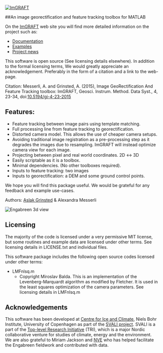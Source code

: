[![ImGRAFT](http://imgraft.glaciology.net/imgraftlogo.png)](http://imgraft.glaciology.net)


##An image georectification and feature tracking toolbox for MATLAB


On the [ImGRAFT](http://imgraft.glaciology.net) web site you will find more detailed information on the project such as:
* [Documentation](http://imgraft.glaciology.net/documentation)
* [Examples](http://imgraft.glaciology.net/documentation/examples)
* [Project news](http://imgraft.glaciology.net/news)

This software is open source (See licensing details elsewhere). In addition to the formal licensing terms, We would greatly appreciate an acknowledgement. Preferably in the form of a citation and a link to the web-page. 

Citation: Messerli, A. and Grinsted, A. (2015), Image GeoRectification And Feature Tracking toolbox: ImGRAFT, Geosci. Instrum. Method. Data Syst., 4, 23-34, doi:[10.5194/gi-4-23-2015](http://dx.doi.org/10.5194/gi-4-23-2015)


## Features:

* Feature tracking between image pairs using template matching. 
* Full processing line from feature tracking to georectification. 
* Distorted camera model. This allows the use of cheaper camera setups.
* Avoiding traditional image registration as a pre-processing step as it degrades the images due to resampling. ImGRAFT will instead optimize camera view for each image. 
* Projecting between pixel and real world coordinates. 2D ↔ 3D 
* Easily scriptable as it is a toolbox. 
* Minimal dependencies. (No other toolboxes required).
* Inputs to feature tracking: two images
* Inputs to georectification: a DEM and some ground control points.


We hope you will find this package useful. We would be grateful for any feedback and example use-cases. 

Authors: [Aslak Grinsted](http://www.glaciology.net) & Alexandra Messerli


![Engabreen 3d view](http://imgraft.glaciology.net/documentation/faq/nice3dplotsofvelocities/enga3d.png)


	
## Licensing

The majority of the code is licensed under a very permissive MIT license, but some routines and example data are licensed under other terms. See licensing details in LICENSE.txt and individual files. 

This software package includes the following open source codes licensed under other terms:

* LMFnlsq.m 
	* Copyright Miroslav Balda. This is an implementation of the Levenberg-Marquardt algorithm as modified by Fletcher. It is used in the least squares optimization of the camera parameters. See licensing details in LMFnlsq.m 


## Acknowledgements

This software has been developed at [Centre for Ice and Climate](http://www.iceandclimate.nbi.ku.dk), Niels Bohr Institute, University of Copenhagen as part of the [SVALI project](http://www.ncoe-svali.org/). SVALI is a part of the [Top-level Research Initiative](http://www.norden.org/) (TRI), which is a major Nordic collaborative venture for studies of climate, energy and the environment. We are also grateful to Miriam Jackson and [NVE](http://nve.no) who has helped facilitate the Engabreen fieldwork and contributed with data.
 

